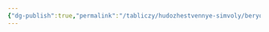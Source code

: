 ```yaml
---
{"dg-publish":true,"permalink":"/tabliczy/hudozhestvennye-simvoly/beryoza/","dgPassFrontmatter":true}
---
```



